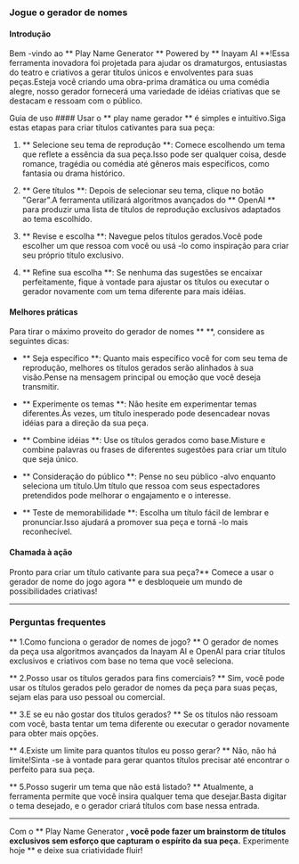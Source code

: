 ### Jogue o gerador de nomes

#### Introdução
Bem -vindo ao ** Play Name Generator ** Powered by ** Inayam AI **!Essa ferramenta inovadora foi projetada para ajudar os dramaturgos, entusiastas do teatro e criativos a gerar títulos únicos e envolventes para suas peças.Esteja você criando uma obra-prima dramática ou uma comédia alegre, nosso gerador fornecerá uma variedade de idéias criativas que se destacam e ressoam com o público.

Guia de uso ####
Usar o ** play name gerador ** é simples e intuitivo.Siga estas etapas para criar títulos cativantes para sua peça:

1. ** Selecione seu tema de reprodução **: Comece escolhendo um tema que reflete a essência da sua peça.Isso pode ser qualquer coisa, desde romance, tragédia ou comédia até gêneros mais específicos, como fantasia ou drama histórico.

2. ** Gere títulos **: Depois de selecionar seu tema, clique no botão "Gerar".A ferramenta utilizará algoritmos avançados do ** OpenAI ** para produzir uma lista de títulos de reprodução exclusivos adaptados ao tema escolhido.

3. ** Revise e escolha **: Navegue pelos títulos gerados.Você pode escolher um que ressoa com você ou usá -lo como inspiração para criar seu próprio título exclusivo.

4. ** Refine sua escolha **: Se nenhuma das sugestões se encaixar perfeitamente, fique à vontade para ajustar os títulos ou executar o gerador novamente com um tema diferente para mais idéias.

#### Melhores práticas
Para tirar o máximo proveito do gerador de nomes ** **, considere as seguintes dicas:

- ** Seja específico **: Quanto mais específico você for com seu tema de reprodução, melhores os títulos gerados serão alinhados à sua visão.Pense na mensagem principal ou emoção que você deseja transmitir.

- ** Experimente os temas **: Não hesite em experimentar temas diferentes.Às vezes, um título inesperado pode desencadear novas idéias para a direção da sua peça.

- ** Combine idéias **: Use os títulos gerados como base.Misture e combine palavras ou frases de diferentes sugestões para criar um título que seja único.

- ** Consideração do público **: Pense no seu público -alvo enquanto seleciona um título.Um título que ressoa com seus espectadores pretendidos pode melhorar o engajamento e o interesse.

- ** Teste de memorabilidade **: Escolha um título fácil de lembrar e pronunciar.Isso ajudará a promover sua peça e torná -lo mais reconhecível.

#### Chamada à ação
Pronto para criar um título cativante para sua peça?** Comece a usar o gerador de nome do jogo agora ** e desbloqueie um mundo de possibilidades criativas!

----

### Perguntas frequentes

** 1.Como funciona o gerador de nomes de jogo? **
O gerador de nomes da peça usa algoritmos avançados da Inayam AI e OpenAI para criar títulos exclusivos e criativos com base no tema que você seleciona.

** 2.Posso usar os títulos gerados para fins comerciais? **
Sim, você pode usar os títulos gerados pelo gerador de nomes da peça para suas peças, sejam elas para uso pessoal ou comercial.

** 3.E se eu não gostar dos títulos gerados? **
Se os títulos não ressoam com você, basta tentar um tema diferente ou executar o gerador novamente para obter mais opções.

** 4.Existe um limite para quantos títulos eu posso gerar? **
Não, não há limite!Sinta -se à vontade para gerar quantos títulos precisar até encontrar o perfeito para sua peça.

** 5.Posso sugerir um tema que não está listado? **
Atualmente, a ferramenta permite que você insira qualquer tema que desejar.Basta digitar o tema desejado, e o gerador criará títulos com base nessa entrada.

----

Com o ** Play Name Generator **, você pode fazer um brainstorm de títulos exclusivos sem esforço que capturam o espírito da sua peça.** Experimente hoje ** e deixe sua criatividade fluir!